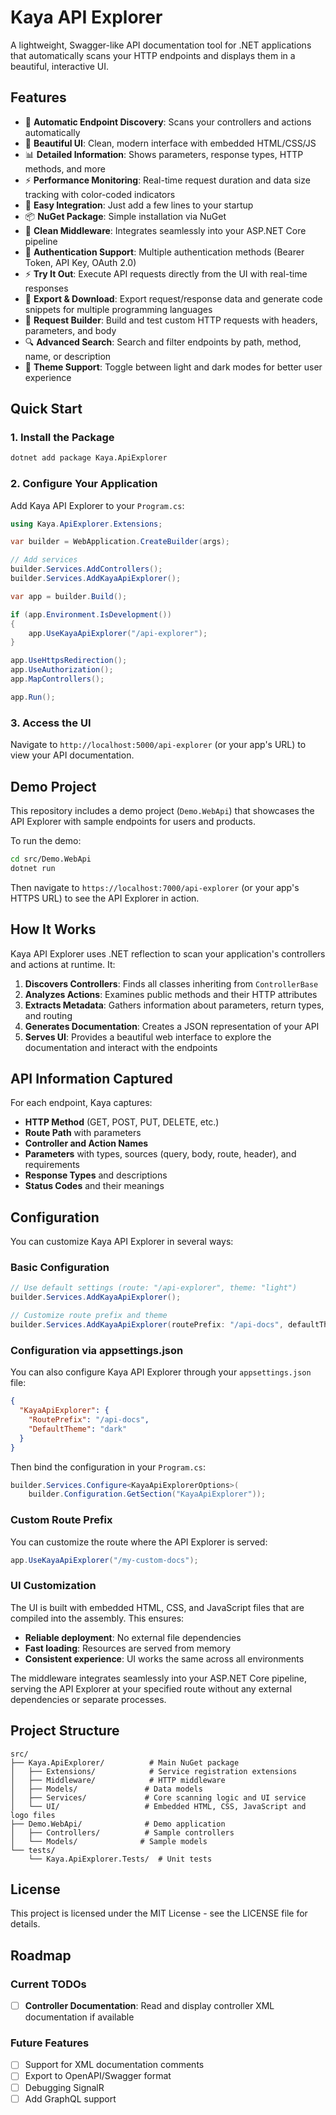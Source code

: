 # Kaya API Explorer

A lightweight, Swagger-like API documentation tool for .NET applications that automatically scans your HTTP endpoints and displays them in a beautiful, interactive UI.

## Features

- 🚀 **Automatic Endpoint Discovery**: Scans your controllers and actions automatically
- 🎨 **Beautiful UI**: Clean, modern interface with embedded HTML/CSS/JS
- 📊 **Detailed Information**: Shows parameters, response types, HTTP methods, and more
- ⚡ **Performance Monitoring**: Real-time request duration and data size tracking with color-coded indicators
- 🔧 **Easy Integration**: Just add a few lines to your startup
- 📦 **NuGet Package**: Simple installation via NuGet
- 🎨 **Clean Middleware**: Integrates seamlessly into your ASP.NET Core pipeline
- 🔐 **Authentication Support**: Multiple authentication methods (Bearer Token, API Key, OAuth 2.0)
- ⚡ **Try It Out**: Execute API requests directly from the UI with real-time responses
- 💾 **Export & Download**: Export request/response data and generate code snippets for multiple programming languages
- 📱 **Request Builder**: Build and test custom HTTP requests with headers, parameters, and body
- 🔍 **Advanced Search**: Search and filter endpoints by path, method, name, or description
- 🌙 **Theme Support**: Toggle between light and dark modes for better user experience

## Quick Start

### 1. Install the Package

```bash
dotnet add package Kaya.ApiExplorer
```

### 2. Configure Your Application

Add Kaya API Explorer to your `Program.cs`:

```csharp
using Kaya.ApiExplorer.Extensions;

var builder = WebApplication.CreateBuilder(args);

// Add services
builder.Services.AddControllers();
builder.Services.AddKayaApiExplorer(); 

var app = builder.Build();

if (app.Environment.IsDevelopment())
{
    app.UseKayaApiExplorer("/api-explorer");
}

app.UseHttpsRedirection();
app.UseAuthorization();
app.MapControllers();

app.Run();
```

### 3. Access the UI

Navigate to `http://localhost:5000/api-explorer` (or your app's URL) to view your API documentation.

## Demo Project

This repository includes a demo project (`Demo.WebApi`) that showcases the API Explorer with sample endpoints for users and products.

To run the demo:

```bash
cd src/Demo.WebApi
dotnet run
```

Then navigate to `https://localhost:7000/api-explorer` (or your app's HTTPS URL) to see the API Explorer in action.

## How It Works

Kaya API Explorer uses .NET reflection to scan your application's controllers and actions at runtime. It:

1. **Discovers Controllers**: Finds all classes inheriting from `ControllerBase`
2. **Analyzes Actions**: Examines public methods and their HTTP attributes
3. **Extracts Metadata**: Gathers information about parameters, return types, and routing
4. **Generates Documentation**: Creates a JSON representation of your API
5. **Serves UI**: Provides a beautiful web interface to explore the documentation and interact with the endpoints

## API Information Captured

For each endpoint, Kaya captures:

- **HTTP Method** (GET, POST, PUT, DELETE, etc.)
- **Route Path** with parameters
- **Controller and Action Names**
- **Parameters** with types, sources (query, body, route, header), and requirements
- **Response Types** and descriptions
- **Status Codes** and their meanings

## Configuration

You can customize Kaya API Explorer in several ways:

### Basic Configuration

```csharp
// Use default settings (route: "/api-explorer", theme: "light")
builder.Services.AddKayaApiExplorer();

// Customize route prefix and theme
builder.Services.AddKayaApiExplorer(routePrefix: "/api-docs", defaultTheme: "dark");
```

### Configuration via appsettings.json

You can also configure Kaya API Explorer through your `appsettings.json` file:

```json
{
  "KayaApiExplorer": {
    "RoutePrefix": "/api-docs",
    "DefaultTheme": "dark"
  }
}
```

Then bind the configuration in your `Program.cs`:

```csharp
builder.Services.Configure<KayaApiExplorerOptions>(
    builder.Configuration.GetSection("KayaApiExplorer"));
```

### Custom Route Prefix

You can customize the route where the API Explorer is served:

```csharp
app.UseKayaApiExplorer("/my-custom-docs");
```

### UI Customization

The UI is built with embedded HTML, CSS, and JavaScript files that are compiled into the assembly. This ensures:
- **Reliable deployment**: No external file dependencies
- **Fast loading**: Resources are served from memory
- **Consistent experience**: UI works the same across all environments

The middleware integrates seamlessly into your ASP.NET Core pipeline, serving the API Explorer at your specified route without any external dependencies or separate processes.

## Project Structure

```
src/
├── Kaya.ApiExplorer/          # Main NuGet package
│   ├── Extensions/            # Service registration extensions
│   ├── Middleware/            # HTTP middleware
│   ├── Models/               # Data models
│   ├── Services/             # Core scanning logic and UI service
│   └── UI/                   # Embedded HTML, CSS, JavaScript and logo files
├── Demo.WebApi/              # Demo application
│   ├── Controllers/          # Sample controllers
│   └── Models/              # Sample models
└── tests/
    └── Kaya.ApiExplorer.Tests/  # Unit tests
```

## License

This project is licensed under the MIT License - see the LICENSE file for details.

## Roadmap

### Current TODOs

- [ ] **Controller Documentation**: Read and display controller XML documentation if available

### Future Features

- [ ] Support for XML documentation comments
- [ ] Export to OpenAPI/Swagger format
- [ ] Debugging SignalR
- [ ] Add GraphQL support